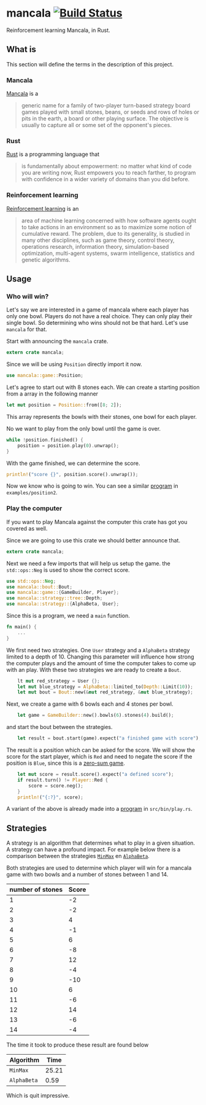 # mancala [![Build Status](https://travis-ci.org/fifth-postulate/mancala.svg?branch=master)](https://travis-ci.org/fifth-postulate/mancala)
Reinforcement learning Mancala, in Rust.

## What is
This section will define the terms in the description of this project.

### Mancala
[Mancala][mancala] is a

> generic name for a family of two-player turn-based strategy board games played with small stones, beans, or seeds and rows of holes or pits in the earth, a board or other playing surface. The objective is usually to capture all or some set of the opponent's pieces.

### Rust
[Rust][rust] is a programming language that

> is fundamentally about empowerment: no matter what kind of code you are writing now, Rust empowers you to reach farther, to program with confidence in a wider variety of domains than you did before.

### Reinforcement learning
[Reinforcement learning][rl] is an

> area of machine learning concerned with how software agents ought to take actions in an environment so as to maximize some notion of cumulative reward. The problem, due to its generality, is studied in many other disciplines, such as game theory, control theory, operations research, information theory, simulation-based optimization, multi-agent systems, swarm intelligence, statistics and genetic algorithms.

## Usage
### Who will win?
Let's say we are interested in a game of mancala where each player has only one bowl. Players do not have a real choice. They can only play their single bowl. So determining who wins should not be that hard. Let's use `mancala` for that.

Start with announcing the `mancala` crate.

```rust
extern crate mancala;
```

Since we will be using `Position` directly import it now.

```rust
use mancala::game::Position;
```

Let's agree to start out with 8 stones each. We can create a starting position from a array in the following manner

```rust
let mut position = Position::from([8; 2]);
```

This array represents the bowls with their stones, one bowl for each player.

No we want to play from the only bowl until the game is over.

```rust
while !position.finished() {
    position = position.play(0).unwrap();
}
```

With the game finished, we can determine the score.

```rust
println!("score {}", position.score().unwrap());
```

Now we know who is going to win. You can see a similar [program][position2] in `examples/position2`.

### Play the computer
If you want to play Mancala against the computer this crate has got you covered as well.

Since we are going to use this crate we should better announce that.

```rust
extern crate mancala;
```

Next we need a few imports that will help us setup the game. the `std::ops::Neg` is used to show the correct score.

```rust
use std::ops::Neg;
use mancala::bout::Bout;
use mancala::game::{GameBuilder, Player};
use mancala::strategy::tree::Depth;
use mancala::strategy::{AlphaBeta, User};
```

Since this is a program, we need a `main` function.

```rust
fn main() {
    ...
}
```

We first need two strategies. One `User` strategy and a `AlphaBeta` strategy limited to a depth of 10. Changing this parameter will influence how strong the computer plays and the amount of time the computer takes to come up with an play. With these two strategies we are ready to create a `Bout`.

```rust
    lt mut red_strategy = User {};
    let mut blue_strategy = AlphaBeta::limited_to(Depth::Limit(10));
    let mut bout = Bout::new(&mut red_strategy, &mut blue_strategy);
```

Next, we create a game with 6 bowls each and 4 stones per bowl.

```rust
    let game = GameBuilder::new().bowls(6).stones(4).build();
```

and start the bout between the strategies.

```rust
    let result = bout.start(game).expect("a finished game with score");
```

The result is a position which can be asked for the score. We will show the score for the start player, which is `Red` and need to negate the score if the position is `Blue`, since this is a [zero-sum game][zero-sum].

```rust
    let mut score = result.score().expect("a defined score");
    if result.turn() != Player::Red {
        score = score.neg();
    }
    println!("{:?}", score);
```

A variant of the above is already made into a [program][play] in `src/bin/play.rs`.

## Strategies
A strategy is an algorithm that determines what to play in a given situation. A strategy can have a profound impact. For example below there is a comparison between the strategies [`MinMax`][minmax] en [`AlphaBeta`][alphabeta].

Both strategies are used to determine which player will win for a mancala game with two bowls and a number of stones between 1 and 14.

| number of stones | Score |
|------------------|-------|
|                1 |    -2 |
|                2 |    -2 |
|                3 |     4 |
|                4 |    -1 |
|                5 |     6 |
|                6 |    -8 |
|                7 |    12 |
|                8 |    -4 |
|                9 |   -10 |
|               10 |     6 |
|               11 |    -6 |
|               12 |    14 |
|               13 |    -6 |
|               14 |    -4 |

The time it took to produce these result are found below

| Algorithm   |  Time |
|-------------|-------|
| `MinMax`    | 25.21 |
| `AlphaBeta` |  0.59 |

Which is quit impressive.

[mancala]: https://en.wikipedia.org/wiki/Mancala
[rust]: https://www.rust-lang.org/
[rl]: https://en.wikipedia.org/wiki/Reinforcement_learning
[position2]: https://github.com/fifth-postulate/mancala/blob/master/examples/position2.rs
[zero-sum]: https://en.wikipedia.org/wiki/Zero-sum_game
[play]: https://github.com/fifth-postulate/mancala/blob/master/src/bin/play.rs
[minmax]: https://en.wikipedia.org/wiki/Minimax
[alphabeta]: https://en.wikipedia.org/wiki/Alpha%E2%80%93beta_pruning

